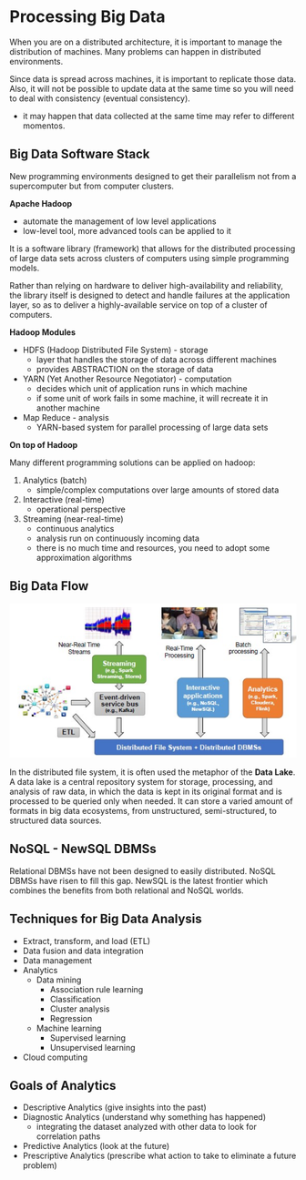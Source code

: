 # Processing Big Data

When you are on a distributed architecture, it is important to manage the distribution of machines.
Many problems can happen in distributed environments. 

Since data is spread across machines, it is important to replicate those data. 
Also, it will not be possible to update data at the same time so you will need to deal with consistency (eventual consistency).
- it may happen that data collected at the same time may refer to different momentos.

## Big Data Software Stack

New programming environments designed to get their parallelism not from a supercomputer but from computer clusters.

**Apache Hadoop**

- automate the management of low level applications
- low-level tool, more advanced tools can be applied to it

It is a software library (framework) that allows for the distributed processing of large data sets across clusters of computers using simple programming models.

Rather than relying on hardware to deliver high-availability and reliability, the library itself is designed to detect and handle failures at the application layer, so as to deliver a highly-available service on top of a cluster of computers.

**Hadoop Modules**

- HDFS (Hadoop Distributed File System) - storage
    - layer that handles the storage of data across different machines
    - provides ABSTRACTION on the storage of data
- YARN (Yet Another Resource Negotiator) - computation
    - decides which unit of application runs in which machine
    - if some unit of work fails in some machine, it will recreate it in another machine
- Map Reduce - analysis
    - YARN-based system for parallel processing of large data sets

**On top of Hadoop**

Many different programming solutions can be applied on hadoop:
1. Analytics (batch)
    - simple/complex computations over large amounts of stored data
2. Interactive (real-time)
    - operational perspective 
3. Streaming (near-real-time)
    - continuous analytics
    - analysis run on continuously incoming data 
    - there is no much time and resources, you need to adopt some approximation algorithms 

## Big Data Flow

![](data-flow.jpg)

In the distributed file system, it is often used the metaphor of the **Data Lake**.
A data lake is a central repository system for storage, processing, and analysis of raw data, in which the data is kept in its original format and is processed to be queried only when needed. 
It can store a varied amount of formats in big data  ecosystems, from unstructured, semi-structured, to structured data sources.  

## NoSQL - NewSQL DBMSs

Relational DBMSs have not been designed to easily distributed. NoSQL DBMSs have risen to fill this gap.
NewSQL is the latest frontier which combines the benefits from both relational and NoSQL worlds.

## Techniques for Big Data Analysis

- Extract, transform, and load (ETL)
- Data fusion and data integration
- Data management
- Analytics
    -  Data mining
        - Association rule learning
        - Classification
        - Cluster analysis
        - Regression
    - Machine learning
        - Supervised learning
        - Unsupervised learning
- Cloud computing

## Goals of Analytics
- Descriptive Analytics (give insights into the past)
- Diagnostic Analytics (understand why something has happened)
    - integrating the dataset analyzed with other data to look for correlation paths
- Predictive Analytics (look at the future)
- Prescriptive Analytics (prescribe what action to take to eliminate a future problem)
